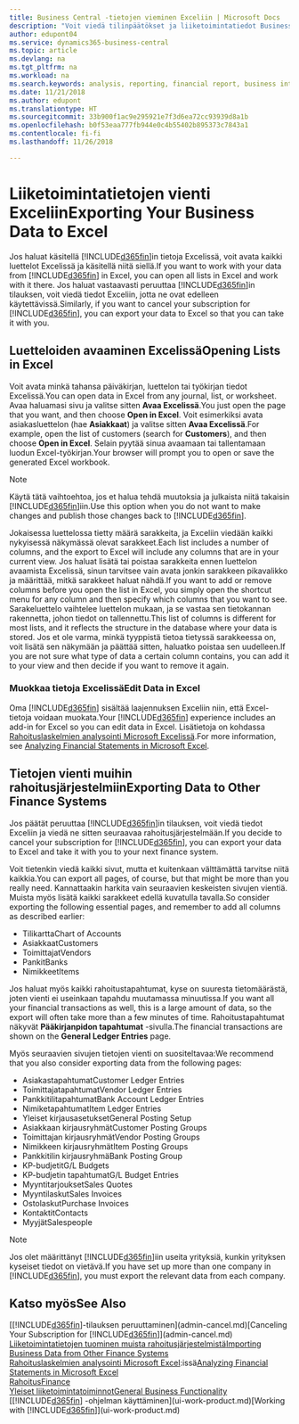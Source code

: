 ```yaml
---
title: Business Central -tietojen vieminen Exceliin | Microsoft Docs
description: "Voit viedä tilinpäätökset ja liiketoimintatiedot Business Central -sovelluksesta Exceliin tai avata tiedot Excelissä."
author: edupont04
ms.service: dynamics365-business-central
ms.topic: article
ms.devlang: na
ms.tgt_pltfrm: na
ms.workload: na
ms.search.keywords: analysis, reporting, financial report, business intelligence, BI, Excel
ms.date: 11/21/2018
ms.author: edupont
ms.translationtype: HT
ms.sourcegitcommit: 33b900f1ac9e295921e7f3d6ea72cc93939d8a1b
ms.openlocfilehash: b0f53eaa777fb944e0c4b55402b895373c7843a1
ms.contentlocale: fi-fi
ms.lasthandoff: 11/26/2018

---
```

# <a name="exporting-your-business-data-to-excel"></a><span data-ttu-id="2113f-103">Liiketoimintatietojen vienti Exceliin</span><span class="sxs-lookup"><span data-stu-id="2113f-103">Exporting Your Business Data to Excel</span></span>
<span data-ttu-id="2113f-104">Jos haluat käsitellä [!INCLUDE[d365fin](includes/d365fin_md.md)]in tietoja Excelissä, voit avata kaikki luettelot Excelissä ja käsitellä niitä siellä.</span><span class="sxs-lookup"><span data-stu-id="2113f-104">If you want to work with your data from [!INCLUDE[d365fin](includes/d365fin_md.md)] in Excel, you can open all lists in Excel and work with it there.</span></span> <span data-ttu-id="2113f-105">Jos haluat vastaavasti peruuttaa [!INCLUDE[d365fin](includes/d365fin_md.md)]in tilauksen, voit viedä tiedot Exceliin, jotta ne ovat edelleen käytettävissä.</span><span class="sxs-lookup"><span data-stu-id="2113f-105">Similarly, if you want to cancel your subscription for [!INCLUDE[d365fin](includes/d365fin_md.md)], you can export your data to Excel so that you can take it with you.</span></span>

## <a name="opening-lists-in-excel"></a><span data-ttu-id="2113f-106">Luetteloiden avaaminen Excelissä</span><span class="sxs-lookup"><span data-stu-id="2113f-106">Opening Lists in Excel</span></span>
<span data-ttu-id="2113f-107">Voit avata minkä tahansa päiväkirjan, luettelon tai työkirjan tiedot Excelissä.</span><span class="sxs-lookup"><span data-stu-id="2113f-107">You can open data in Excel from any journal, list, or worksheet.</span></span> <span data-ttu-id="2113f-108">Avaa haluamasi sivu ja valitse sitten **Avaa Excelissä**.</span><span class="sxs-lookup"><span data-stu-id="2113f-108">You just open the page that you want, and then choose **Open in Excel**.</span></span> <span data-ttu-id="2113f-109">Voit esimerkiksi avata asiakasluettelon (hae **Asiakkaat**) ja valitse sitten **Avaa Excelissä**.</span><span class="sxs-lookup"><span data-stu-id="2113f-109">For example, open the list of customers (search for **Customers**), and then choose **Open in Excel**.</span></span> <span data-ttu-id="2113f-110">Selain pyytää sinua avaamaan tai tallentamaan luodun Excel-työkirjan.</span><span class="sxs-lookup"><span data-stu-id="2113f-110">Your browser will prompt you to open or save the generated Excel workbook.</span></span>  

> [!NOTE]
> <span data-ttu-id="2113f-111">Käytä tätä vaihtoehtoa, jos et halua tehdä muutoksia ja julkaista niitä takaisin [!INCLUDE[d365fin](includes/d365fin_md.md)]iin.</span><span class="sxs-lookup"><span data-stu-id="2113f-111">Use this option when you do not want to make changes and publish those changes back to [!INCLUDE[d365fin](includes/d365fin_md.md)].</span></span>  

<span data-ttu-id="2113f-112">Jokaisessa luettelossa tietty määrä sarakkeita, ja Exceliin viedään kaikki nykyisessä näkymässä olevat sarakkeet.</span><span class="sxs-lookup"><span data-stu-id="2113f-112">Each list includes a number of columns, and the export to Excel will include any columns that are in your current view.</span></span> <span data-ttu-id="2113f-113">Jos haluat lisätä tai poistaa sarakkeita ennen luettelon avaamista Excelissä, sinun tarvitsee vain avata jonkin sarakkeen pikavalikko ja määrittää, mitkä sarakkeet haluat nähdä.</span><span class="sxs-lookup"><span data-stu-id="2113f-113">If you want to add or remove columns before you open the list in Excel, you simply open the shortcut menu for any column and then specify which columns that you want to see.</span></span> <span data-ttu-id="2113f-114">Sarakeluettelo vaihtelee luettelon mukaan, ja se vastaa sen tietokannan rakennetta, johon tiedot on tallennettu.</span><span class="sxs-lookup"><span data-stu-id="2113f-114">This list of columns is different for most lists, and it reflects the structure in the database where your data is stored.</span></span> <span data-ttu-id="2113f-115">Jos et ole varma, minkä tyyppistä tietoa tietyssä sarakkeessa on, voit lisätä sen näkymään ja päättää sitten, haluatko poistaa sen uudelleen.</span><span class="sxs-lookup"><span data-stu-id="2113f-115">If you are not sure what type of data a certain column contains, you can add it to your view and then decide if you want to remove it again.</span></span>  

### <a name="edit-data-in-excel"></a><span data-ttu-id="2113f-116">Muokkaa tietoja Excelissä</span><span class="sxs-lookup"><span data-stu-id="2113f-116">Edit Data in Excel</span></span>
<span data-ttu-id="2113f-117">Oma [!INCLUDE[d365fin](includes/d365fin_md.md)] sisältää laajennuksen Exceliin niin, että Excel-tietoja voidaan muokata.</span><span class="sxs-lookup"><span data-stu-id="2113f-117">Your [!INCLUDE[d365fin](includes/d365fin_md.md)] experience includes an add-in for Excel so you can edit data in Excel.</span></span> <span data-ttu-id="2113f-118">Lisätietoja on kohdassa [Rahoituslaskelmien analysointi Microsoft Excelissä](finance-analyze-excel.md).</span><span class="sxs-lookup"><span data-stu-id="2113f-118">For more information, see [Analyzing Financial Statements in Microsoft Excel](finance-analyze-excel.md).</span></span>  

## <a name="exporting-data-to-other-finance-systems"></a><span data-ttu-id="2113f-119">Tietojen vienti muihin rahoitusjärjestelmiin</span><span class="sxs-lookup"><span data-stu-id="2113f-119">Exporting Data to Other Finance Systems</span></span>
<span data-ttu-id="2113f-120">Jos päätät peruuttaa [!INCLUDE[d365fin](includes/d365fin_md.md)]in tilauksen, voit viedä tiedot Exceliin ja viedä ne sitten seuraavaa rahoitusjärjestelmään.</span><span class="sxs-lookup"><span data-stu-id="2113f-120">If you decide to cancel your subscription for [!INCLUDE[d365fin](includes/d365fin_md.md)], you can export your data to Excel and take it with you to your next finance system.</span></span>  

<span data-ttu-id="2113f-121">Voit tietenkin viedä kaikki sivut, mutta et kuitenkaan välttämättä tarvitse niitä kaikkia.</span><span class="sxs-lookup"><span data-stu-id="2113f-121">You can export all pages, of course, but that might be more than you really need.</span></span> <span data-ttu-id="2113f-122">Kannattaakin harkita vain seuraavien keskeisten sivujen vientiä. Muista myös lisätä kaikki sarakkeet edellä kuvatulla tavalla.</span><span class="sxs-lookup"><span data-stu-id="2113f-122">So consider exporting the following essential pages, and remember to add all columns as described earlier:</span></span>  

* <span data-ttu-id="2113f-123">Tilikartta</span><span class="sxs-lookup"><span data-stu-id="2113f-123">Chart of Accounts</span></span>  
* <span data-ttu-id="2113f-124">Asiakkaat</span><span class="sxs-lookup"><span data-stu-id="2113f-124">Customers</span></span>  
* <span data-ttu-id="2113f-125">Toimittajat</span><span class="sxs-lookup"><span data-stu-id="2113f-125">Vendors</span></span>  
* <span data-ttu-id="2113f-126">Pankit</span><span class="sxs-lookup"><span data-stu-id="2113f-126">Banks</span></span>  
* <span data-ttu-id="2113f-127">Nimikkeet</span><span class="sxs-lookup"><span data-stu-id="2113f-127">Items</span></span>  

<span data-ttu-id="2113f-128">Jos haluat myös kaikki rahoitustapahtumat, kyse on suuresta tietomäärästä, joten vienti ei useinkaan tapahdu muutamassa minuutissa.</span><span class="sxs-lookup"><span data-stu-id="2113f-128">If you want all your financial transactions as well, this is a large amount of data, so the export will often take more than a few minutes of time.</span></span> <span data-ttu-id="2113f-129">Rahoitustapahtumat näkyvät **Pääkirjanpidon tapahtumat** -sivulla.</span><span class="sxs-lookup"><span data-stu-id="2113f-129">The financial transactions are shown on the **General Ledger Entries** page.</span></span>  

<span data-ttu-id="2113f-130">Myös seuraavien sivujen tietojen vienti on suositeltavaa:</span><span class="sxs-lookup"><span data-stu-id="2113f-130">We recommend that you also consider exporting data from the following pages:</span></span>  

* <span data-ttu-id="2113f-131">Asiakastapahtumat</span><span class="sxs-lookup"><span data-stu-id="2113f-131">Customer Ledger Entries</span></span>  
* <span data-ttu-id="2113f-132">Toimittajatapahtumat</span><span class="sxs-lookup"><span data-stu-id="2113f-132">Vendor Ledger Entries</span></span>  
* <span data-ttu-id="2113f-133">Pankkitilitapahtumat</span><span class="sxs-lookup"><span data-stu-id="2113f-133">Bank Account Ledger Entries</span></span>  
* <span data-ttu-id="2113f-134">Nimiketapahtumat</span><span class="sxs-lookup"><span data-stu-id="2113f-134">Item Ledger Entries</span></span>  
* <span data-ttu-id="2113f-135">Yleiset kirjausasetukset</span><span class="sxs-lookup"><span data-stu-id="2113f-135">General Posting Setup</span></span>  
* <span data-ttu-id="2113f-136">Asiakkaan kirjausryhmät</span><span class="sxs-lookup"><span data-stu-id="2113f-136">Customer Posting Groups</span></span>  
* <span data-ttu-id="2113f-137">Toimittajan kirjausryhmät</span><span class="sxs-lookup"><span data-stu-id="2113f-137">Vendor Posting Groups</span></span>  
* <span data-ttu-id="2113f-138">Nimikkeen kirjausryhmät</span><span class="sxs-lookup"><span data-stu-id="2113f-138">Item Posting Groups</span></span>  
* <span data-ttu-id="2113f-139">Pankkitilin kirjausryhmä</span><span class="sxs-lookup"><span data-stu-id="2113f-139">Bank Posting Group</span></span>  
* <span data-ttu-id="2113f-140">KP-budjetit</span><span class="sxs-lookup"><span data-stu-id="2113f-140">G/L Budgets</span></span>  
* <span data-ttu-id="2113f-141">KP-budjetin tapahtumat</span><span class="sxs-lookup"><span data-stu-id="2113f-141">G/L Budget Entries</span></span>  
* <span data-ttu-id="2113f-142">Myyntitarjoukset</span><span class="sxs-lookup"><span data-stu-id="2113f-142">Sales Quotes</span></span>  
* <span data-ttu-id="2113f-143">Myyntilaskut</span><span class="sxs-lookup"><span data-stu-id="2113f-143">Sales Invoices</span></span>  
* <span data-ttu-id="2113f-144">Ostolaskut</span><span class="sxs-lookup"><span data-stu-id="2113f-144">Purchase Invoices</span></span>  
* <span data-ttu-id="2113f-145">Kontaktit</span><span class="sxs-lookup"><span data-stu-id="2113f-145">Contacts</span></span>  
* <span data-ttu-id="2113f-146">Myyjät</span><span class="sxs-lookup"><span data-stu-id="2113f-146">Salespeople</span></span>  

> [!NOTE]  
>   <span data-ttu-id="2113f-147">Jos olet määrittänyt [!INCLUDE[d365fin](includes/d365fin_md.md)]iin useita yrityksiä, kunkin yrityksen kyseiset tiedot on vietävä.</span><span class="sxs-lookup"><span data-stu-id="2113f-147">If you have set up more than one company in [!INCLUDE[d365fin](includes/d365fin_md.md)], you must export the relevant data from each company.</span></span>

## <a name="see-also"></a><span data-ttu-id="2113f-148">Katso myös</span><span class="sxs-lookup"><span data-stu-id="2113f-148">See Also</span></span>
<span data-ttu-id="2113f-149">[[!INCLUDE[d365fin](includes/d365fin_md.md)]-tilauksen peruuttaminen](admin-cancel.md)</span><span class="sxs-lookup"><span data-stu-id="2113f-149">[Canceling Your Subscription for [!INCLUDE[d365fin](includes/d365fin_md.md)]](admin-cancel.md)</span></span>  
[<span data-ttu-id="2113f-150">Liiketoimintatietojen tuominen muista rahoitusjärjestelmistä</span><span class="sxs-lookup"><span data-stu-id="2113f-150">Importing Business Data from Other Finance Systems</span></span>](across-import-data-configuration-packages.md)  
<span data-ttu-id="2113f-151">[Rahoituslaskelmien analysointi Microsoft Excel](finance-analyze-excel.md):issä</span><span class="sxs-lookup"><span data-stu-id="2113f-151">[Analyzing Financial Statements in Microsoft Excel](finance-analyze-excel.md)</span></span>  
[<span data-ttu-id="2113f-152">Rahoitus</span><span class="sxs-lookup"><span data-stu-id="2113f-152">Finance</span></span>](finance.md)  
[<span data-ttu-id="2113f-153">Yleiset liiketoimintatoiminnot</span><span class="sxs-lookup"><span data-stu-id="2113f-153">General Business Functionality</span></span>](ui-across-business-areas.md)  
<span data-ttu-id="2113f-154">[[!INCLUDE[d365fin](includes/d365fin_md.md)] -ohjelman käyttäminen](ui-work-product.md)</span><span class="sxs-lookup"><span data-stu-id="2113f-154">[Working with [!INCLUDE[d365fin](includes/d365fin_md.md)]](ui-work-product.md)</span></span>  

